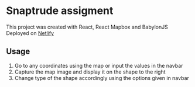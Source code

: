 # Snaptrude assigment

This project was created with React, React Mapbox and BabylonJS
Deployed on [Netlify](https://playground-snaptrude.netlify.app/)

## Usage

1. Go to any coordinates using the map or input the values in the navbar
2. Capture the map image and display it on the shape to the right
3. Change type of the shape accordingly using the options given in navbar